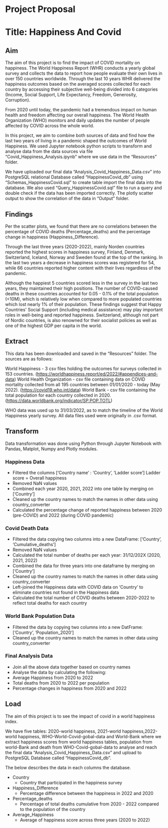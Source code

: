 # Project Proposal

# Title: Happiness And Covid

## Aim
The aim of this project is to find the impact of COVID mortality on happiness. The World Happiness Report (WHR) conducts a yearly global survey and collects the data to report how people evaluate their own lives in over 150 countries worldwide. Through the last 10 years WHR delivered the happiness outcomes based on the averaged scores collected for each country by accessing their subjective well-being divided into 6 categories (Income, Social Support, Life Expectancy, Freedom, Generosity, Corruption).

From 2020 until today, the pandemic had a tremendous impact on human health and freedom affecting our overall happiness. The World Health Organization (WHO) monitors and daily updates the number of people affected by COVID across the whole world.

In this project, we aim to combine both sources of data and find how the last two years of living in a pandemic shaped the outcomes of World Happiness. We used Jupyter notebook python scripts to transform and analyse data from the data sources via file “Covid_Happiness_Analysis.ipynb” where we use data in the “Resources” folder.  

We have uploaded our final data “Analysis_Covid_Happiness_Data.csv” into PostgreSQL relational Database called “HappinessCovid_db” using “Schemas_HappinessCovid.sql” to create table import the final data into the database. We also used “Query_HappinessCovid.sql” file to run a query and double check if the data has been imported correctly. The plotly scatter output to show the correlation of the data in “Output” folder. 

## Findings
Per the scatter plots, we found that there are no correlations between the percentage of COVID deaths (Percentage_deaths) and the percentage change in happiness (Happiness_Difference). 

Through the last three years (2020-2022), mainly Norden countries reported the highest scores in happiness survey, Finland, Denmark, Switzerland, Iceland, Norway and Sweden found at the top of the ranking. In the last two years a decrease in happiness scores was registered for 54, while 66 countries reported higher content with their lives regardless of the pandemic. 

Although the happiest 5 countries scored less in the survey in the last two years, they maintained their high positions. The number of COVID-caused deaths in these countries accounted for 0.05 - 0.1% of the total population (<10M), which is relatively low when compared to more populated countries which lost nearly 1% of their population. These findings suggest that Happy Countries' Social Support (including medical assistance) may play important roles in well-being and reported happiness. Switzerland, although not part of Nordic countries, is also renowned for their socialist policies as well as one of the highest GDP per capita in the world.

## Extract
This data has been downloaded and saved in the “Resources” folder. The sources are as follows: 

World Happiness - 3 csv files holding the outcomes for surveys collected in 153 countries. (https://worldhappiness.report/ed/2022/#appendices-and-data)
World Health Organization - csv file containing data on COVID mortality collected from all 195 countries between 01/01/2020 - today (May 2022). (https://covid19.who.int/data)
World Bank - csv file containing the total population for each country collected in 2020. (https://data.worldbank.org/indicator/SP.POP.TOTL) 

WHO data was used up to 31/03/2022, as to match the timeline of the World Happiness yearly survey. All data files used were originally in .csv format.

## Transform
Data transformation was done using Python through Jupyter Notebook with Pandas, Matplot, Numpy and Plotly modules.

### Happiness Data
   - Filtered the columns [‘Country name’ : ‘Country’,  ‘Ladder score’] Ladder score = Overall happiness
   - Removed NaN values
   - Combined each year 2020, 2021, 2022 into one table by merging on [‘Country’]
   - Cleaned up the country names to match the names in other data using country_converter
   - Calculated the percentage change of reported happiness between 2020 (pre-COVID) and 2022 (during COVID pandemic)

### Covid Death Data
   - Filtered the data copying two columns into a new DataFrame: [‘Country’, ‘Cumulative_deaths’]
   - Removed NaN values
   - Calculated the total number of deaths per each year: 31/12/202X (2020, 2021, 2022)
   - Combined the data for three years into one dataframe by merging on [‘Country’]
   - Cleaned up the country names to match the names in other data using country_converter
   - Left-joined the Happiness data with COVID data on ‘Country’ to eliminate countries not found in the Happiness data
   - Calculated the total number of COVID deaths between 2020-2022 to reflect total deaths for each country

### World Bank Population Data
   - Filtered the data by copying two columns into a new DatFrame: [‘Country’, ‘Population_2020’]
   - Cleaned up the country names to match the names in other data using country_converter

### Final Analysis Data
   - Join all the above data together based on country names
   - Analyse the data by calculating the following:
   - Average Happiness from 2020 to 2022
   - Total deaths from 2020 to 2022 per population 
   - Percentage changes in happiness from 2020 and 2022

## Load

The aim of this project is to see the impact of covid in a world happiness index.

We have five tables: 2020-world happiness, 2021-world happiness,2022-world happiness, WHO-World-Covid-gobal-data and World-Bank where we extract happiness scores from world happiness tables, population from world-Bank and death from WHO-Covid-gobal-data to analyse and reach the final data “Analysis_Covid_Happiness_Data.csv” and upload to PostgreSQL Database called “HappinessCovid_db”.

The below describes the data in each columns the database. 
   - Country
      - Country that participated in the happiness survey
   - Happiness_Difference
      - Percentage difference between the happiness in 2022 and 2020
   - Percentage_deaths
      - Percentage of total deaths cumulative from 2020 - 2022 compared to the population of the country
   - Average_Happiness
      - Average of happiness score across three years (2020 to 2022)




